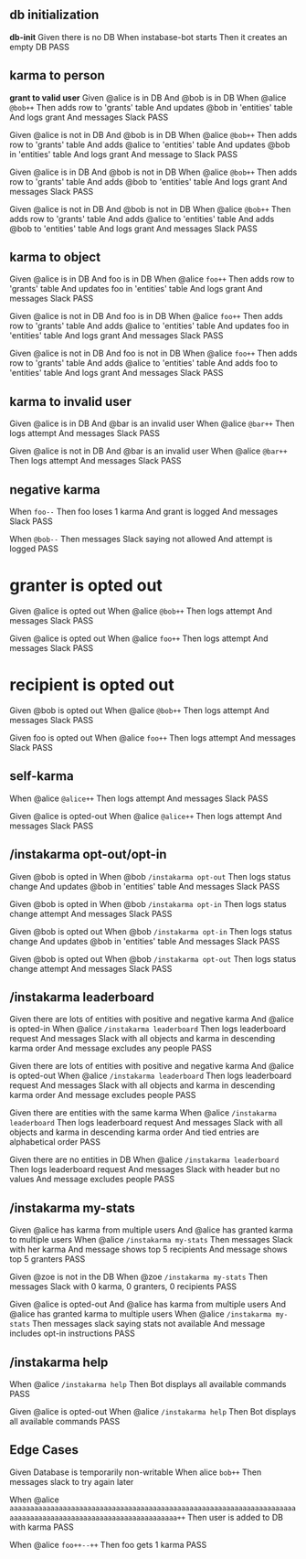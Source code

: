## db initialization

**db-init**
Given there is no DB
When instabase-bot starts
Then it creates an empty DB
PASS

## karma to person

**grant to valid user**
Given @alice is in DB
And @bob is in DB
When @alice `@bob++`
Then adds row to 'grants' table
And updates @bob in 'entities' table
And logs grant
And messages Slack
PASS

Given @alice is not in DB
And @bob is in DB
When @alice `@bob++`
Then adds row to 'grants' table
And adds @alice to 'entities' table
And updates @bob in 'entities' table
And logs grant
And message to Slack
PASS

Given @alice is in DB
And @bob is not in DB
When @alice `@bob++`
Then adds row to 'grants' table
And adds @bob to 'entities' table
And logs grant
And messages Slack
PASS

Given @alice is not in DB
And @bob is not in DB
When @alice `@bob++`
Then adds row to 'grants' table
And adds @alice to 'entities' table
And adds @bob to 'entities' table
And logs grant
And messages Slack
PASS

## karma to object

Given @alice is in DB
And foo is in DB
When @alice `foo++`
Then adds row to 'grants' table
And updates foo in 'entities' table
And logs grant
And messages Slack
PASS

Given @alice is not in DB
And foo is in DB
When @alice `foo++`
Then adds row to 'grants' table
And adds @alice to 'entities' table
And updates foo in 'entities' table
And logs grant
And messages Slack
PASS

Given @alice is not in DB
And foo is not in DB
When @alice `foo++`
Then adds row to 'grants' table
And adds @alice to 'entities' table
And adds foo to 'entities' table
And logs grant
And messages Slack
PASS


## karma to invalid user

Given @alice is in DB
And @bar is an invalid user
When @alice `@bar++`
Then logs attempt
And messages Slack
PASS

Given @alice is not in DB
And @bar is an invalid user
When @alice `@bar++`
Then logs attempt
And messages Slack
PASS

## negative karma

When `foo--`
Then foo loses 1 karma
And grant is logged
And messages Slack
PASS

When `@bob--`
Then messages Slack saying not allowed
And attempt is logged
PASS

# granter is opted out

Given @alice is opted out
When @alice `@bob++`
Then logs attempt
And messages Slack
PASS

Given @alice is opted out
When @alice `foo++`
Then logs attempt
And messages Slack
PASS


# recipient is opted out

Given @bob is opted out
When @alice `@bob++`
Then logs attempt
And messages Slack
PASS

Given foo is opted out
When @alice `foo++`
Then logs attempt
And messages Slack
PASS


## self-karma
When @alice `@alice++`
Then logs attempt
And messages Slack
PASS

Given @alice is opted-out
When @alice `@alice++`
Then logs attempt
And messages Slack
PASS

## /instakarma opt-out/opt-in

Given @bob is opted in
When @bob `/instakarma opt-out`
Then logs status change
And updates @bob in 'entities' table
And messages Slack
PASS

Given @bob is opted in
When @bob `/instakarma opt-in`
Then logs status change attempt
And messages Slack
PASS

Given @bob is opted out
When @bob `/instakarma opt-in`
Then logs status change
And updates @bob in 'entities' table
And messages Slack
PASS

Given @bob is opted out
When @bob `/instakarma opt-out`
Then logs status change attempt
And messages Slack
PASS

## /instakarma leaderboard

Given there are lots of entities with positive and negative karma
And @alice is opted-in
When @alice `/instakarma leaderboard`
Then logs leaderboard request
And messages Slack with all objects and karma in descending karma order
And message excludes any people
PASS

Given there are lots of entities with positive and negative karma
And @alice is opted-out
When @alice `/instakarma leaderboard`
Then logs leaderboard request
And messages Slack with all objects and karma in descending karma order
And message excludes people
PASS

Given there are entities with the same karma
When @alice `/instakarma leaderboard`
Then logs leaderboard request
And messages Slack with all objects and karma in descending karma order
And tied entries are alphabetical order
PASS

Given there are no entities in DB
When @alice `/instakarma leaderboard`
Then logs leaderboard request
And messages Slack with header but no values
And message excludes people
PASS

## /instakarma my-stats

Given @alice has karma from multiple users
And @alice has granted karma to multiple users
When @alice `/instakarma my-stats`
Then messages Slack with her karma
And message shows top 5 recipients
And message shows top 5 granters
PASS

Given @zoe is not in the DB
When @zoe `/instakarma my-stats`
Then messages Slack with 0 karma, 0 granters, 0 recipients
PASS

Given @alice is opted-out
And @alice has karma from multiple users
And @alice has granted karma to multiple users
When @alice `/instakarma my-stats`
Then messages slack saying stats not available
And message includes opt-in instructions
PASS

## /instakarma help

When @alice `/instakarma help`
Then Bot displays all available commands
PASS

Given @alice is opted-out
When @alice `/instakarma help`
Then Bot displays all available commands
PASS


## Edge Cases

Given Database is temporarily non-writable
When alice `bob++`
Then messages slack to try again later

When @alice `aaaaaaaaaaaaaaaaaaaaaaaaaaaaaaaaaaaaaaaaaaaaaaaaaaaaaaaaaaaaaaaaaaaaaaaaaaaaaaaaaaaaaaaaaaaaaaaaaaaaaaaaaaaaaaa++`
Then user is added to DB with karma
PASS

When @alice `foo++--++`
Then foo gets 1 karma
PASS
